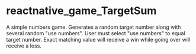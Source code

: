 # reactnative_game_TargetSum

A simple numbers game.  Generates a random target number along with several random "use numbers".  User must select "use numbers" to equal target number.  Exact matching value will receive a win while going over will receive a loss.

